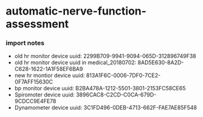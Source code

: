 # automatic-nerve-function-assessment

### import notes
* old hr monitor device uuid: 2299B709-9941-9094-065D-312896749F38  
* old hr monitor device uuid in medical_20180702: 8AD5E630-8A2D-C628-1622-1A1F58EF6BA9  
* new hr montior device uuid: 813A1F6C-0006-7DF0-7CE2-0F7AFF15630C  
* bp monitor device uuid: B2BA478A-1212-5501-3801-2153FC58CE65  
* Spiromoter device uuid: 3896CAC8-C2CD-C0CA-679D-9CDCC9E4FE78  
* Dynamometer device uuid: 3C1FD496-0DEB-4713-662F-FAE7AE85F548  